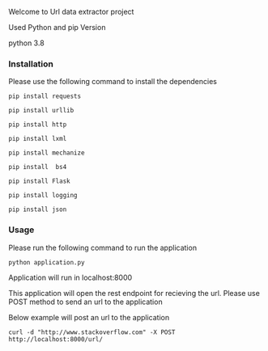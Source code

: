 Welcome to Url data extractor project

Used Python and pip Version

python 3.8


### Installation

Please use the following command to install the dependencies

```
pip install requests

```
```
pip install urllib

```
```
pip install http

```
```
pip install lxml

```
```
pip install mechanize

```
```
pip install  bs4

```
```
pip install Flask

```
```
pip install logging

```
```
pip install json

```


### Usage

Please run the following command to run the application
```
python application.py

```
Application will run in localhost:8000 

This application will open the rest endpoint for recieving the
url. Please use POST method to send an url to the application
 
Below example will post an url to the application

```
curl -d "http://www.stackoverflow.com" -X POST http://localhost:8000/url/
```